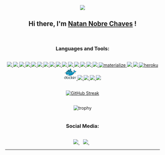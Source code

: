 <div align='center'>
<img src = "https://i.giphy.com/media/WFZvB7VIXBgiz3oDXE/giphy.webp" width="50px"> 
<h2>Hi there, I'm 
<a href = "https://github.com/natannobre"> Natan Nobre Chaves</a> ! </h2>
<br>

<h3>Languages and Tools: </h3>
<br>

<a href="https://www.arduino.cc/">
    <img width="45px" src="https://brandslogos.com/wp-content/uploads/images/large/arduino-logo-1.png" />
</a>

<a href="https://beagleboard.org/bone">
    <img  width="35px" src="https://www.pinclipart.com/picdir/big/555-5559579_beaglebone-beagleboard-org-logo-clipart.png" />
</a>

<a href="https://www.learn-c.org/">
    <img  width="50px" src="https://images-ext-2.discordapp.net/external/AoptxKavQTqxmap0_la-1ydZEAUNPvBry3ULYBig4Vs/https/cdn.iconscout.com/icon/free/png-512/c-programming-569564.png">
</a>

<a href="https://www.learncpp.com/">
    <img  width="50px" src="https://images-ext-1.discordapp.net/external/yQO4PyPmTHQIueL-A3hXd3_URhgYbCQNbmQNy3yS8XI/https/images-na.ssl-images-amazon.com/images/I/51NyeIYt71L.png" />
</a>
<a href="https://www.java.com/pt-BR/">
     <img    src="https://cdn.iconscout.com/icon/free/png-512/java-43-569305.png" width = "40"/> 
</a>

<a href="https://pypi.org/project/PyQt5/">
     <img src="https://miro.medium.com/max/4000/1*Rbb2OgXa8osy9NkaLE3d_g.png" width = "40"/>
</a>

<a href="https://www.python.org/">
    <img src="https://cdn.icon-icons.com/icons2/1508/PNG/512/python_104451.png" width = "40"/>
</a>

<a href="https://www.ruby-lang.org/pt/documentation/">
    <img src="https://cdn.icon-icons.com/icons2/2107/PNG/512/file_type_ruby_icon_130186.png" width = "40"/>
</a>

<a href="https://guides.rubyonrails.org/">
    <img src="https://cdn.icon-icons.com/icons2/2415/PNG/512/rails_original_wordmark_logo_icon_146378.png" width = "40"/>
</a>

<a href="https://git-scm.com">
     <img src="https://upload.wikimedia.org/wikipedia/commons/thumb/3/3f/Git_icon.svg/1024px-Git_icon.svg.png" width = "40"/> 
</a>
<a href="https://nodejs.org/en/"> 
    <img src="https://cdn.iconscout.com/icon/free/png-512/node-js-1-1174935.png" width = "40"/> </a>
    
<a href="https://www.codecademy.com/learn/learn-html"> 
    <img src="https://cdn.icon-icons.com/icons2/2107/PNG/512/file_type_html_icon_130541.png" width = "40"/>
</a>

<a href="https://www.w3schools.com/css/"> 
    <img src="https://cdn.icon-icons.com/icons2/2415/PNG/512/css_plain_logo_icon_146573.png" width = "45"/> 
</a>

<a href="https://www.learn-js.org/"> 
<img src="https://pcodinomebzero.neocities.org/Imagens/javascript1.png" width = "45"/> 
</a>

<a href="https://getbootstrap.com/"> 
    <img src="http://micreiros.com/wp-content/uploads/bootstrap-logo.png" width = "50"/> 
</a>

<a href="https://materializecss.com/" target="_blank"> 
    <img src="https://raw.githubusercontent.com/prplx/svg-logos/5585531d45d294869c4eaab4d7cf2e9c167710a9/svg/materialize.svg" alt="materialize" width="40"                  height="40"/> 
</a> 

<a href="https://handlebarsjs.com/"> 
    <img src="https://cdn.iconscout.com/icon/free/png-512/handlebars-1-285290.png" width = "40"/> 
</a>
    
<a href="https://www.postgresql.org"> 
    <img src="https://cdn.icon-icons.com/icons2/2699/PNG/512/postgresql_logo_icon_170835.png" width = "40"/> 
</a>
    
<a href="https://heroku.com" target="_blank"> 
    <img src="https://www.vectorlogo.zone/logos/heroku/heroku-icon.svg" alt="heroku" width="40" height="40"/> 
</a>
    
<a href="https://docs.docker.com/"> 
    <img src="https://raw.githubusercontent.com/devicons/devicon/master/icons/docker/docker-original-wordmark.svg" alt="docker" width="40" height="40"/>
</a>
    
<a href="https://git.kernel.org/pub/scm/linux/kernel/git/torvalds/linux.git/"> 
    <img src="https://www.freepnglogos.com/uploads/linux-png/file-icons-flat-linux-svg-wikimedia-commons-6.png" width = "50"/> 
</a>

<a href="https://www.overleaf.com/project"> 
    <img src="https://images.ctfassets.net/nrgyaltdicpt/6qSXAo1CYEeBn5RkKLOR64/19c74bfb9a32772e353ff25c6f0070f5/ologo_square_colour_light_bg.png" width = "45"/> 
</a>
    
<a href="https://www.markdownguide.org/"> 
    <img src="https://d33wubrfki0l68.cloudfront.net/f1f475a6fda1c2c4be4cac04033db5c3293032b4/513a4/assets/images/markdown-mark-white.svg" width = "50"/> 
</a>

<a href="https://code.visualstudio.com"> 
    <img src="https://upload.wikimedia.org/wikipedia/commons/thumb/9/9a/Visual_Studio_Code_1.35_icon.svg/1024px-Visual_Studio_Code_1.35_icon.svg.png" width = "40"/> 
</a>
<br><br>

<a href="https://git.io/streak-stats"><img src="https://streak-stats.demolab.com?user=natannobre&theme=tokyonight-duo&date_format=j%20M%5B%20Y%5D&mode=weekly&exclude_days=Sun&hide_current_streak=true" alt="GitHub Streak" /></a>
<br><br>

![trophy](https://github-profile-trophy.vercel.app/?username=natannobre&theme=darkhub&no-bg=true&rank=SECRET,SSS,SS,S,AAA,AA,A,B,CC,C&row=2&column=3)
<br><br>
    
<h3>Social Media:</h3>
<br>

 <a href="https://mail.google.com/mail/u/0/?fs=1&to=natannobre37@gmail.com&tf=cm">
    <img src="https://cdn.icon-icons.com/icons2/2631/PNG/512/gmail_new_logo_icon_159149.png" width = "50"/>
 </a>&nbsp;&nbsp;

<a href="https://www.linkedin.com/in/natan-nobre-chaves-96a847212">
    <img src="https://logospng.org/download/linkedin/logo-linkedin-icon-512.png" width = "50"/>        
</a>&nbsp;&nbsp;
<br><hr>
</div>
